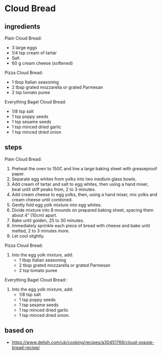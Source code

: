 # Cloud Bread

## ingredients

Plain Cloud Bread:

- 3 large eggs
- 1/4 tsp cream of tartar
- Salt
- 60 g cream cheese (softened)

Pizza Cloud Bread:

- 1 tbsp Italian seasoning
- 2 tbsp grated mozzarella or grated Parmesan
- 2 tsp tomato puree

Everything Bagel Cloud Bread:

- 1/8 tsp salt
- 1 tsp poppy seeds
- 1 tsp sesame seeds
- 1 tsp minced dried garlic
- 1 tsp minced dried onion

## steps

Plain Cloud Bread:

1. Preheat the oven to 150C and line a large baking sheet with greaseproof paper.
2. Separate egg whites from yolks into two medium glass bowls.
3. Add cream of tartar and salt to egg whites, then using a hand mixer, beat until stiff peaks from, 2 to 3 minutes.
4. Add cream cheese to egg yolks, then, using a hand mixer, mix yolks and cream cheese until combined.
5. Gently fold egg yolk mixture into egg whites.
6. Divide mixture into 8 mounds on prepared baking sheet, spacing them about 4” (10cm) apart.
7. Bake until golden, 25 to 30 minutes.
8. Immediately sprinkle each piece of bread with cheese and bake until melted, 2 to 3 minutes more.
9. Let cool slightly.

Pizza Cloud Bread:

1. Into the egg yolk mixture, add:
   - 1 tbsp Italian seasoning
   - 2 tbsp grated mozzarella or grated Parmesan
   - 2 tsp tomato puree

Everything Bagel Cloud Bread::

1. Into the egg yolk mixture, add:
   - 1/8 tsp salt
   - 1 tsp poppy seeds
   - 1 tsp sesame seeds
   - 1 tsp minced dried garlic
   - 1 tsp minced dried onion.

## based on

- https://www.delish.com/uk/cooking/recipes/a30451766/cloud-oopsie-bread-recipe/
